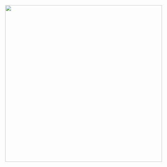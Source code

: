 <picture>
  <img src="https://user-images.githubusercontent.com/809026/212193092-46575807-482d-441a-bcc9-76a9f39d79cd.png" width=500 />
</picture>
<!---
leikahing/leikahing is a ✨ special ✨ repository because its `README.md` (this file) appears on your GitHub profile.
You can click the Preview link to take a look at your changes.
--->

